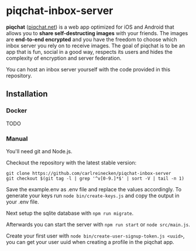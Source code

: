 # piqchat-inbox-server

**piqchat** ([piqchat.net](https://piqchat.net)) is a web app optimized for iOS and Android that allows you to **share self-destructing images** with your friends. The images are **end-to-end encrypted** and you have the freedom to choose which inbox server you rely on to receive images. The goal of piqchat is to be an app that is fun, social in a good way, respects its users and hides the complexity of encryption and server federation.

You can host an inbox server yourself with the code provided in this repository.

## Installation

### Docker

TODO

### Manual

You'll need git and Node.js.

Checkout the repository with the latest stable version:

```
git clone https://github.com/carlreinecken/piqchat-inbox-server
git checkout $(git tag -l | grep '^v[0-9.]*$' | sort -V | tail -n 1)
```

Save the example.env as .env file and replace the values accordingly. To generate your keys run `node bin/create-keys.js` and copy the output in your .env file.

Next setup the sqlite database with `npm run migrate`.

Afterwards you can start the server with `npm run start` or `node src/main.js`.

Create your first user with `node bin/create-user-signup-token.js <uuid>`, you can get your user uuid when creating a profile in the piqchat app.
